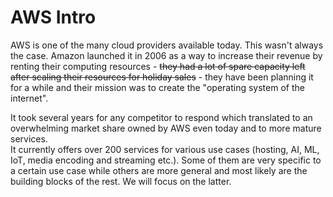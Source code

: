# AWS Intro

AWS is one of the many cloud providers available today. This wasn't always the case. Amazon launched it in 2006 as a way to increase their revenue by renting their computing resources - ~~they had a lot of spare capacity left after scaling their resources for holiday sales~~ - they have been planning it for a while and their mission was to create the "operating system of the internet".

It took several years for any competitor to respond which translated to an overwhelming market share owned by AWS even today and to more mature services.  
It currently offers over 200 services for various use cases (hosting, AI, ML, IoT, media encoding and streaming etc.). Some of them are very specific to a certain use case while others are more general and most likely are the building blocks of the rest. We will focus on the latter.
